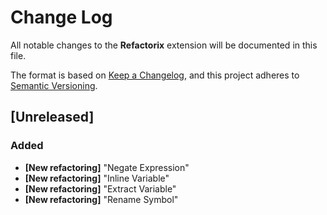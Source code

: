 # Change Log

All notable changes to the **Refactorix** extension will be documented in this file.

The format is based on [Keep a Changelog](https://keepachangelog.com/en/1.0.0/),
and this project adheres to [Semantic Versioning](https://semver.org/spec/v2.0.0.html).

## [Unreleased]

### Added

- **[New refactoring]** "Negate Expression"
- **[New refactoring]** "Inline Variable"
- **[New refactoring]** "Extract Variable"
- **[New refactoring]** "Rename Symbol"
